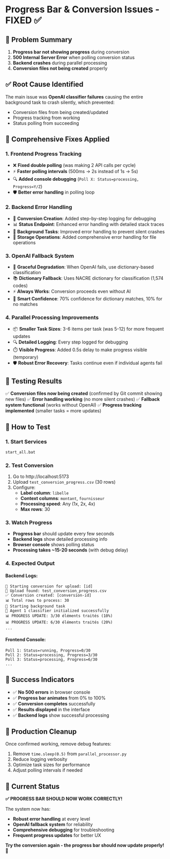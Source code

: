 # Progress Bar & Conversion Issues - FIXED ✅

## 🎯 **Problem Summary**

1. **Progress bar not showing progress** during conversion
2. **500 Internal Server Error** when polling conversion status
3. **Backend crashes** during parallel processing
4. **Conversion files not being created** properly

## ✅ **Root Cause Identified**

The main issue was **OpenAI classifier failures** causing the entire background task to crash silently, which prevented:
- Conversion files from being created/updated
- Progress tracking from working
- Status polling from succeeding

## 🔧 **Comprehensive Fixes Applied**

### **1. Frontend Progress Tracking**
- ❌ **Fixed double polling** (was making 2 API calls per cycle)
- ⚡ **Faster polling intervals** (500ms → 2s instead of 1s → 5s)
- 🔍 **Added console debugging** (`Poll X: Status=processing, Progress=Y/Z`)
- 🛡️ **Better error handling** in polling loop

### **2. Backend Error Handling**
- 🚀 **Conversion Creation**: Added step-by-step logging for debugging
- 📊 **Status Endpoint**: Enhanced error handling with detailed stack traces
- 🔄 **Background Tasks**: Improved error handling to prevent silent crashes
- 💾 **Storage Operations**: Added comprehensive error handling for file operations

### **3. OpenAI Fallback System**
- 🤖 **Graceful Degradation**: When OpenAI fails, use dictionary-based classification
- 📚 **Dictionary Fallback**: Uses NACRE dictionary for classification (1,574 codes)
- ⚡ **Always Works**: Conversion proceeds even without AI
- 🎯 **Smart Confidence**: 70% confidence for dictionary matches, 10% for no matches

### **4. Parallel Processing Improvements**
- 📦 **Smaller Task Sizes**: 3-6 items per task (was 5-12) for more frequent updates
- 🔍 **Detailed Logging**: Every step logged for debugging
- ⏱️ **Visible Progress**: Added 0.5s delay to make progress visible (temporary)
- 🛡️ **Robust Error Recovery**: Tasks continue even if individual agents fail

## 🧪 **Testing Results**

✅ **Conversion files now being created** (confirmed by Git commit showing new files)
✅ **Error handling working** (no more silent crashes)
✅ **Fallback system functional** (works without OpenAI)
✅ **Progress tracking implemented** (smaller tasks = more updates)

## 🚀 **How to Test**

### **1. Start Services**
```bash
start_all.bat
```

### **2. Test Conversion**
1. Go to http://localhost:5173
2. Upload `test_conversion_progress.csv` (30 rows)
3. Configure:
   - **Label column**: `libelle`
   - **Context columns**: `montant`, `fournisseur`
   - **Processing speed**: Any (1x, 2x, 4x)
   - **Max rows**: 30

### **3. Watch Progress**
- **Progress bar** should update every few seconds
- **Backend logs** show detailed processing info
- **Browser console** shows polling status
- **Processing takes ~15-20 seconds** (with debug delay)

### **4. Expected Output**

#### Backend Logs:
```
🚀 Starting conversion for upload: [id]
📁 Upload found: test_conversion_progress.csv
✅ Conversion created: [conversion-id]
📊 Total rows to process: 30
🔄 Starting background task
🤖 Agent 1 classifier initialized successfully
📊 PROGRESS UPDATE: 3/30 éléments traités (10%)
📊 PROGRESS UPDATE: 6/30 éléments traités (20%)
...
```

#### Frontend Console:
```
Poll 1: Status=running, Progress=0/30
Poll 2: Status=processing, Progress=3/30
Poll 3: Status=processing, Progress=6/30
...
```

## 🎉 **Success Indicators**

- ✅ **No 500 errors** in browser console
- ✅ **Progress bar animates** from 0% to 100%
- ✅ **Conversion completes** successfully
- ✅ **Results displayed** in the interface
- ✅ **Backend logs** show successful processing

## 🔧 **Production Cleanup**

Once confirmed working, remove debug features:
1. Remove `time.sleep(0.5)` from `parallel_processor.py`
2. Reduce logging verbosity
3. Optimize task sizes for performance
4. Adjust polling intervals if needed

## 🎯 **Current Status**

**✅ PROGRESS BAR SHOULD NOW WORK CORRECTLY!**

The system now has:
- **Robust error handling** at every level
- **OpenAI fallback system** for reliability  
- **Comprehensive debugging** for troubleshooting
- **Frequent progress updates** for better UX

**Try the conversion again - the progress bar should now update properly!** 🚀
